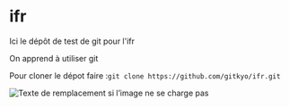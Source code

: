 # ifr
Ici le dépôt de test de git pour l'ifr

On apprend à utiliser git

Pour cloner le dépot faire :`git clone https://github.com/gitkyo/ifr.git`

![Texte de remplacement si l’image ne se charge pas](https://images.unsplash.com/photo-1508311603478-ce574376c3cf?ixlib=rb-1.2.1&ixid=MXwxMjA3fDB8MHxwaG90by1wYWdlfHx8fGVufDB8fHw%3D&auto=format&fit=crop&w=1951&q=80)
